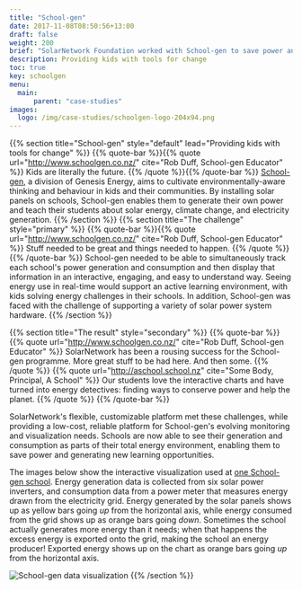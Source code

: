 ```yaml
---
title: "School-gen"
date: 2017-11-08T08:50:56+13:00
draft: false
weight: 200
brief: "SolarNetwork Foundation worked with School-gen to save power and create learning opportunties in New Zealand schools."
description: Providing kids with tools for change
toc: true
key: schoolgen
menu:
  main:
      parent: "case-studies"
images:
  logo: /img/case-studies/schoolgen-logo-204x94.png
---
```

{{% section  title="School-gen" style="default" lead="Providing kids with tools for change" %}}
{{% quote-bar %}}{{% quote url="http://www.schoolgen.co.nz/" cite="Rob Duff, School-gen Educator" %}}
Kids are literally the future.
{{% /quote %}}{{% /quote-bar %}}
[School-gen](http://www.schoolgen.co.nz/), a division of Genesis Energy, aims to cultivate environmentally-aware thinking and behaviour in kids and their communities. By installing solar panels on schools, School-gen enables them to generate their own power and teach their students about solar energy, climate change, and electricity generation.
{{% /section %}}
{{% section  title="The challenge" style="primary" %}}
{{% quote-bar %}}{{% quote url="http://www.schoolgen.co.nz/" cite="Rob Duff, School-gen Educator" %}}
Stuff needed to be great and things needed to happen.
{{% /quote %}}{{% /quote-bar %}}
School-gen needed to be able to simultaneously track each school's power generation and consumption and then display that information in an interactive, engaging, and easy to understand way. Seeing energy use in real-time would support an active learning environment, with kids solving energy challenges in their schools. In addition, School-gen was faced with the challenge of supporting a variety of solar power system hardware.
{{% /section %}}

{{% section  title="The result" style="secondary" %}}
{{% quote-bar %}}
{{% quote url="http://www.schoolgen.co.nz/" cite="Rob Duff, School-gen Educator" %}}
SolarNetwork has been a rousing success for the School-gen programme. More great stuff to be had here. And then some.
{{% /quote %}}
{{% quote url="http://aschool.school.nz" cite="Some Body, Principal, A School" %}}
Our students love the interactive charts and have turned into energy detectives: finding ways to conserve power and help the planet.
{{% /quote %}}
{{% /quote-bar %}}

SolarNetwork's flexible, customizable platform met these challenges, while providing a low-cost, reliable platform for School-gen's evolving monitoring and visualization needs. Schools are now able to see their generation and consumption as parts of their total energy environment, enabling them to save power and generating new learning opportunities.

The images below show the interactive visualization used at [one School-gen school](http://www.schoolgen.co.nz/schoolgen-schools/otonga-primary-30-kw). Energy generation data is collected from six solar power inverters, and consumption data from a power meter that measures energy drawn from the electricity grid. Energy generated by the solar panels shows up as yellow bars going _up_ from the horizontal axis, while energy consumed from the grid shows up as orange bars going _down_. Sometimes the school actually generates more energy than it needs; when that happens the excess energy is exported onto the grid, making the school an energy producer! Exported energy shows up on the chart as orange bars going _up_ from the horizontal axis.

![School-gen data visualization](/img/case-studies/schoolgen-visualization-1120x670.png)
{{% /section %}}
